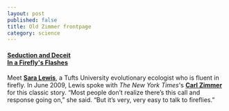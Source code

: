 ```yaml
---
layout: post
published: false
title: Old Zimmer frontpage
category: science
---
```


<h4 class="subheader"><b><a href="http://www.nytimes.com/2009/06/30/science/30firefly.html?pagewanted=all&_r=0" target="_blank">Seduction and Deceit <br>In a Firefly's Flashes</a></b></h4>
<p>Meet <a href="http://ase.tufts.edu/biology/faculty/lewis/" target="_blank"><b>Sara Lewis</b></a>, a Tufts University evolutionary ecologist who is fluent in firefly. In June 2009, Lewis spoke with <i>The New York Times</i>'s <a href="http://carlzimmer.com" target="_blank"><b>Carl Zimmer</b></a> for this classic story. “Most people don’t realize there’s this call and response going on,” she said. “But it’s very, very easy to talk to fireflies.”</p>
</div>
